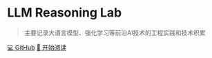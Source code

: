 # LLM Reasoning Lab

>
> 主要记录大语言模型、强化学习等前沿AI技术的工程实践和技术积累
>

[💻 GitHub](https://gitee.com/jianzhnie/LLMReasoning)
[📖 开始阅读](README.md)

